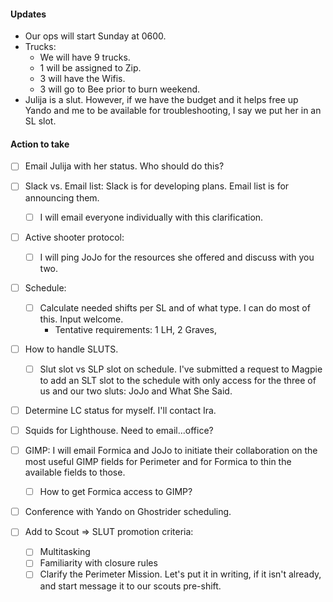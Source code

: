 #### Updates
- Our ops will start Sunday at 0600.
- Trucks:
  - We will have 9 trucks.
  - 1 will be assigned to Zip.
  - 3 will have the Wifis.
  - 3 will go to Bee prior to burn weekend.
- Julija is a slut. However, if we have the budget and it helps free up Yando and me to be available for troubleshooting, I say we put her in an SL slot.

#### Action to take
- [ ] Email Julija with her status. Who should do this?
- [ ] Slack vs. Email list: Slack is for developing plans. Email list is for announcing them.
  - [ ] I will email everyone individually with this clarification.

- [ ] Active shooter protocol:
  - [ ] I will ping JoJo for the resources she offered and discuss with you two.

- [ ] Schedule:
  - [ ] Calculate needed shifts per SL and of what type. I can do most of this. Input welcome.
    - Tentative requirements: 1 LH, 2 Graves,

- [ ] How to handle SLUTS.
  - [ ] Slut slot vs SLP slot on schedule. I've submitted a request to Magpie to add an SLT slot to the schedule with only access for the three of us and our two sluts: JoJo and What She Said.

- [ ] Determine LC status for myself. I'll contact Ira.
- [ ] Squids for Lighthouse. Need to email...office?

- [ ] GIMP: I will email Formica and JoJo to initiate their collaboration on the most useful GIMP fields for Perimeter and for Formica to thin the available fields to those.
  - [ ] How to get Formica access to GIMP?
- [ ] Conference with Yando on Ghostrider scheduling.
- [ ] Add to Scout => SLUT promotion criteria:
  - [ ] Multitasking
  - [ ] Familiarity with closure rules
  - [ ] Clarify the Perimeter Mission. Let's put it in writing, if it isn't already, and start message it to our scouts pre-shift.
